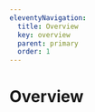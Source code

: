 ```yaml
---
eleventyNavigation:
  title: Overview
  key: overview
  parent: primary
  order: 1
---
```


# Overview
